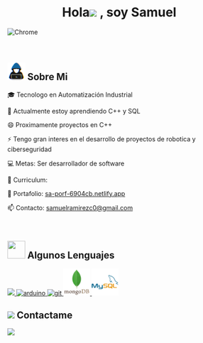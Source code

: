 
<h1 align="center"> Hola<img src = "https://raw.githubusercontent.com/MartinHeinz/MartinHeinz/master/wave.gif" width = 30px>  , soy Samuel</h1>
<p align='center'>
</p>

  

![Chrome ](https://user-images.githubusercontent.com/74038190/225813708-98b745f2-7d22-48cf-9150-083f1b00d6c9.gif)

<!--
**SamuelR099/SamuelR099** is a ✨ _special_ ✨ repository because its `README.md` (this file) appears on your GitHub profile.

Here are some ideas to get you started:

- 🔭 I’m currently working on ...
- 🌱 I’m currently learning ...
- 👯 I’m looking to collaborate on ...
- 🤔 I’m looking for help with ...
- 💬 Ask me about ...
- 📫 How to reach me: ...
- 😄 Pronouns: ...
- ⚡ Fun fact: ...
-->
<br>
 <h2 align="left"><picture><img src = "https://github.com/0xAbdulKhalid/0xAbdulKhalid/raw/main/assets/mdImages/about_me.gif" width = 40px></picture> Sobre Mi</h2>
 <p align="left">
   
🎓 Tecnologo en Automatización Industrial
   
🌱 Actualmente estoy aprendiendo C++ y SQL

😄 Proximamente proyectos en C++

⚡ Tengo gran interes en el desarrollo de proyectos de robotica y ciberseguridad

💻 Metas: Ser desarrollador de software 

📝 Curriculum:

💼 Portafolio: [sa-porf-6904cb.netlify.app](https://sa-porf-6904cb.netlify.app/)

📫 Contacto: samuelramirezc0@gmail.com
<!--Intro end-->
  </p>
<br>

## <img src="https://media2.giphy.com/media/QssGEmpkyEOhBCb7e1/giphy.gif?cid=ecf05e47a0n3gi1bfqntqmob8g9aid1oyj2wr3ds3mg700bl&rid=giphy.gif" width="40px" height="40px"> Algunos Lenguajes
<p align="left"> <a href= https://github.com/Aditya664?tab=repositories&q=&type=&language=cpp&sort= > <img width ='60px' src ='https://raw.githubusercontent.com/rahulbanerjee26/githubAboutMeGenerator/main/icons/cpp.svg'><a href="https://www.arduino.cc/" target="_blank" rel="noreferrer"> <img src="https://cdn.worldvectorlogo.com/logos/arduino-1.svg" alt="arduino" width="60" height="60"/> </a> </a> <a href="https://git-scm.com/" target="_blank" rel="noreferrer"> <img src="https://www.vectorlogo.zone/logos/git-scm/git-scm-icon.svg" alt="git" width="60" height="60"/> </a> <a href="https://www.mongodb.com/" target="_blank" rel="noreferrer"> <img src="https://raw.githubusercontent.com/devicons/devicon/master/icons/mongodb/mongodb-original-wordmark.svg" alt="mongodb" width="60" height="60"/> </a> <a href="https://www.mysql.com/" target="_blank" rel="noreferrer"> <img src="https://raw.githubusercontent.com/devicons/devicon/master/icons/mysql/mysql-original-wordmark.svg" alt="mysql" width="60" height="60"/>  </a></p>

## <img src='https://user-images.githubusercontent.com/74038190/216120981-b9507c36-0e04-4469-8e27-c99271b45ba5.png' width="40px"> Contactame 
<p align="left"> 
<a href="https://www.linkedin.com/in/samuel-ramirez-b99851208/"><img src="https://img.icons8.com/fluency/48/000000/linkedin.png" width="60px"></a>
 </p>
